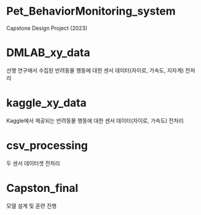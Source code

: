 # Pet_BehaviorMonitoring_system
Capstone Design Project (2023)

# DMLAB_xy_data
선행 연구에서 수집된 반려동물 행동에 대한 센서 데이터(자이로, 가속도, 지자계) 전처리

# kaggle_xy_data
Kaggle에서 제공되는 반려동물 행동에 대한 센서 데이터(자이로, 가속도) 전처리

# csv_processing
두 센서 데이터셋 전처리

# Capston_final
모델 설계 및 훈련 진행
